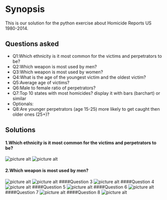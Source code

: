 Synopsis
=============
This is our solution for the python exercise about Homicide Reports US 1980-2014.

Questions asked
-------
 * Q1:Which ethnicity is it most common for the victims and perpetrators to be?
 * Q2:Which weapon is most used by men?
 * Q3:Which weapon is most used by women?
 * Q4:What is the age of the youngest victim and the oldest victim?
 * Q5:Average age of victims?
 * Q6:Male to female ratio of perpetrators?
 * Q7:Top 10 states with most homicides? display it with bars (barchart) or similar
 * Optionals:
  * Q8:Are younger perpetrators (age 15-25) more likely to get caught then older ones (25+)?

Solutions
-------
#### 1.Which ethnicity is it most common for the victims and perpetrators to be?
![picture alt](http://i.imgur.com/kiTMhvX.png)
![picture alt](http://i.imgur.com/lqvISgY.png)
#### 2.Which weapon is most used by men?
![picture alt](http://i.imgur.com/9f7HiSa.png)
![picture alt](http://i.imgur.com/nyvX1Q7.png)
####Question 3
![picture alt]()
####Question 4
![picture alt]()
####Question 5
![picture alt]()
####Question 6
![picture alt]()
####Question 7
![picture alt]()
####Question 8
![picture alt]()
